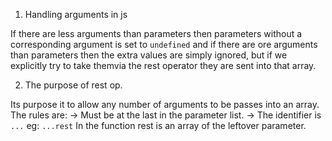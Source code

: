 1. Handling arguments in js

If there are less arguments than parameters then parameters without a corresponding argument is set to `undefined` and if there are ore arguments than parameters then the extra values are simply ignored, but if we explicitly try to take themvia the rest operator they are sent into that array.

2. The purpose of rest op.

Its purpose it to allow any number of arguments to be passes into an array.
The rules are:
-> Must be at the last in the parameter list.
-> The identifier is `...`
eg: `...rest`
In the function rest is an array of the leftover parameter.
